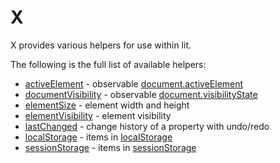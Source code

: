 # X

X provides various helpers for use within lit.

The following is the full list of available helpers:

- [activeElement](./activeElement.md) - observable [document.activeElement](https://developer.mozilla.org/en-US/docs/Web/API/Document/activeElement)
- [documentVisibility](./documentVisibility.md) - observable [document.visibilityState](https://developer.mozilla.org/en-US/docs/Web/API/Document/visibilityState)
- [elementSize](./elementSize.md) - element width and height
- [elementVisibility](./elementVisibility.md) - element visibility
- [lastChanged](./lastChanged.md) - change history of a property with undo/redo
- [localStorage](./localStorage.md) - items in [localStorage](https://developer.mozilla.org/en-US/docs/Web/API/Window/localStorage)
- [sessionStorage](./sessionStorage.md) - items in [sessionStorage](https://developer.mozilla.org/en-US/docs/Web/API/Window/sessionStorage)
